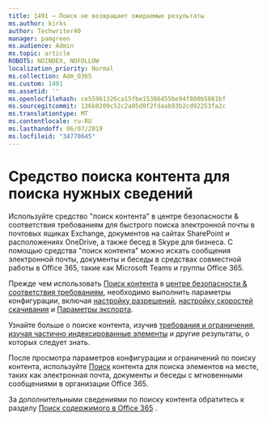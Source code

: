 ```yaml
---
title: 1491 — Поиск не возвращает ожидаемые результаты
ms.author: kirks
author: Techwriter40
manager: pamgreen
ms.audience: Admin
ms.topic: article
ROBOTS: NOINDEX, NOFOLLOW
localization_priority: Normal
ms.collection: Adm_O365
ms.custom: 1491
ms.assetid: ''
ms.openlocfilehash: ce55961326ca15fbe15386455be94f800b5861bf
ms.sourcegitcommit: 136b8209c52c2a05d0f2fdaab93b2cd92253fa2c
ms.translationtype: MT
ms.contentlocale: ru-RU
ms.lasthandoff: 06/07/2019
ms.locfileid: "34770645"
---
```

# <a name="content-search-tool-to-find-relevant-info"></a>Средство поиска контента для поиска нужных сведений

Используйте средство "поиск контента" в центре безопасности & соответствия требованиям для быстрого поиска электронной почты в почтовых ящиках Exchange, документов на сайтах SharePoint и расположениях OneDrive, а также бесед в Skype для бизнеса. С помощью средства "поиск контента" можно искать сообщения электронной почты, документы и беседы в средствах совместной работы в Office 365, такие как Microsoft Teams и группы Office 365.


Прежде чем использовать [Поиск контента](https://sip.protection.office.com/contentsearchbeta?ContentOnly=1) в [центре безопасности & соответствия требованиям](https://sip.protection.office.com/homepage), необходимо выполнить параметры конфигурации, включая [настройку разрешений](https://docs.microsoft.com/office365/securitycompliance/permissions-filtering-for-content-search), [настройку скоростей скачивания](https://docs.microsoft.com/office365/securitycompliance/increase-download-speeds-when-exporting-ediscovery-results) и [Параметры экспорта](https://docs.microsoft.com/office365/securitycompliance/disable-reports-when-you-export-content-search-results).

Узнайте больше о поиске контента, изучив [требования и ограничения](https://docs.microsoft.com/office365/securitycompliance/limits-for-content-search), [изучая частично индексированные элементы](https://docs.microsoft.com/office365/securitycompliance/investigating-partially-indexed-items-in-ediscovery) и другие результаты, о которых следует знать.

После просмотра параметров конфигурации и ограничений по поиску контента, используйте [Поиск</a> контента для поиска элементов на месте, таких как электронная почта, документы и беседы с мгновенными сообщениями в организации Office 365](https://docs.microsoft.com/office365/securitycompliance/content-search).

За дополнительными сведениями по поиску контента обратитесь к разделу [Поиск содержимого в Office 365](https://docs.microsoft.com/office365/securitycompliance/search-for-content) .
